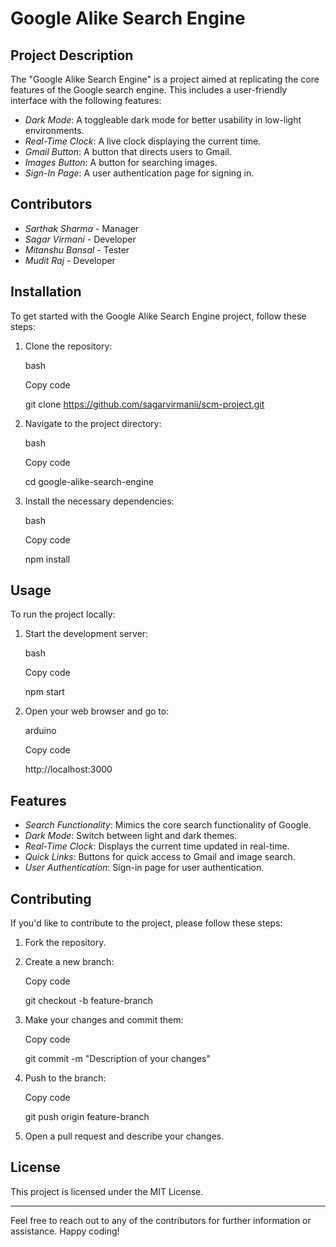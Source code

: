 # Google Alike Search Engine

## Project Description

The "Google Alike Search Engine" is a project aimed at replicating the core features of the Google search engine. This includes a user-friendly interface with the following features:

-   *Dark Mode*: A toggleable dark mode for better usability in low-light environments.
-   *Real-Time Clock*: A live clock displaying the current time.
-   *Gmail Button*: A button that directs users to Gmail.
-   *Images Button*: A button for searching images.
-   *Sign-In Page*: A user authentication page for signing in.

## Contributors

-   *Sarthak Sharma* - Manager
-   *Sagar Virmani* - Developer
-   *Mitanshu Bansal* - Tester
-   *Mudit Raj* - Developer

## Installation

To get started with the Google Alike Search Engine project, follow these steps:

1.  Clone the repository:
    
    bash
    
    Copy code
    
    git clone https://github.com/sagarvirmanii/scm-project.git 
    
2.  Navigate to the project directory:
    
    bash
    
    Copy code
    
    cd google-alike-search-engine 
    
3.  Install the necessary dependencies:
    
    bash
    
    Copy code
    
    npm install 
    

## Usage

To run the project locally:

1.  Start the development server:
    
    bash
    
    Copy code
    
    npm start 
    
2.  Open your web browser and go to:
    
    arduino
    
    Copy code
    
    http://localhost:3000 
    

## Features

-   *Search Functionality*: Mimics the core search functionality of Google.
-   *Dark Mode*: Switch between light and dark themes.
-   *Real-Time Clock*: Displays the current time updated in real-time.
-   *Quick Links*: Buttons for quick access to Gmail and image search.
-   *User Authentication*: Sign-in page for user authentication.

## Contributing

If you'd like to contribute to the project, please follow these steps:

1.  Fork the repository.
2.  Create a new branch:
    
    Copy code
    
    git checkout -b feature-branch 
    
3.  Make your changes and commit them:
    
    Copy code
    
    git commit -m "Description of your changes" 
    
4.  Push to the branch:
    
    Copy code
    
    git push origin feature-branch 
    
5.  Open a pull request and describe your changes.

## License

This project is licensed under the MIT License.

----------

Feel free to reach out to any of the contributors for further information or assistance. Happy coding!
